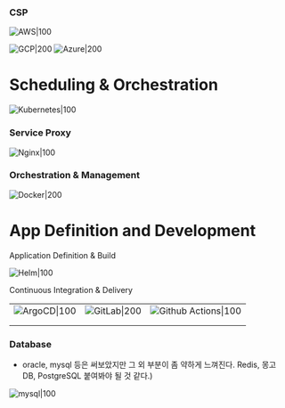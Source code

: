 
### CSP

![AWS|100](https://cncf.landscape2.io/logos/bb6d8dbe7b0fddd49758ad5f0eb56f02868bbb40d52a9181410d8cd16dcd1b53.svg)

![GCP|200](https://cncf.landscape2.io/logos/8920f6db7cfa9c47735a3712b0d093ab59de1e665e5c1e746db415fed8664fea.svg)
![Azure|200](https://cncf.landscape2.io/logos/d07e5774cd44e92bf96f11f9d37785ea498d69ab175f9bc45d639e07c01c652d.svg)

# Scheduling & Orchestration


![Kubernetes|100](https://cncf.landscape2.io/logos/e0303fdc381c96c1b4461ad1a2437c8f050cfb856fcb8710c9104367ca60f316.svg)

### Service Proxy

![Nginx|100](https://cncf.landscape2.io/logos/32fb06f26f3c309512af245bb6a5dfd79fff15dd29e4c394894dc62d43b7e8f9.svg)

### Orchestration & Management

![Docker|200](https://cncf.landscape2.io/logos/ed44d795485baf780b56be5d2e56e72a057381f6bde73c0dea402e70f48e4cba.svg)


# App Definition and Development

Application Definition & Build

![Helm|100](https://cncf.landscape2.io/logos/2a103aa382ba5d44aa93311342ad5d48a1ad789ee473bbde6d972907de91c70c.svg)


Continuous Integration & Delivery

|  |  |  |
| ---- | ---- | ---- |
| ![ArgoCD\|100](https://cncf.landscape2.io/logos/5dbe0ebc41fc0659bd1a65889c56599f1d90d2b503babb4cd6b911ad1b652447.svg) | ![GitLab\|200](https://cncf.landscape2.io/logos/a5eadda7813d369175f25e0efc2764566ec55d10315bb132e4dfdb531b71a774.svg) | ![Github Actions\|100](https://cncf.landscape2.io/logos/cc62c9a15e8ccf85618038073bffefe196c2d0daceb2ea39b7a766eafc451836.svg) |
|  |  |  |
|  |  |  |
### Database
- oracle, mysql 등은 써보았지만 그 외 부분이 좀 약하게 느껴진다. Redis, 몽고 DB, PostgreSQL 붙여봐야 될 것 같다.)

![mysql|100](https://cncf.landscape2.io/logos/3aeabe51f00910c39904fa1b2e5ff3f3cf57eae439c0efe869236cc14831e8b1.svg)


